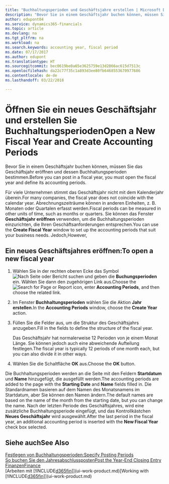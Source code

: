 ```yaml
---
title: "Buchhaltungsperioden und Geschäftsjahre erstellen | Microsoft Docs"
description: "Bevor Sie in einem Geschäftsjahr buchen können, müssen Sie das Geschäftsjahr eröffnen und dessen Buchhaltungsperioden bestimmen."
author: edupont04
ms.service: dynamics365-financials
ms.topic: article
ms.devlang: na
ms.tgt_pltfrm: na
ms.workload: na
ms.search.keywords: accounting year, fiscal period
ms.date: 07/17/2017
ms.author: edupont
ms.translationtype: HT
ms.sourcegitcommit: bec0619be0a65e3625759e13d2866ac615d7513c
ms.openlocfilehash: da22c77f35c1a893d3ee80fb6468553670977686
ms.contentlocale: de-de
ms.lasthandoff: 03/22/2018

---
```

# <a name="open-a-new-fiscal-year-and-create-accounting-periods"></a><span data-ttu-id="6e6c4-103">Öffnen Sie ein neues Geschäftsjahr und erstellen Sie Buchhaltungsperioden</span><span class="sxs-lookup"><span data-stu-id="6e6c4-103">Open a New Fiscal Year and Create Accounting Periods</span></span>
<span data-ttu-id="6e6c4-104">Bevor Sie in einem Geschäftsjahr buchen können, müssen Sie das Geschäftsjahr eröffnen und dessen Buchhaltungsperioden bestimmen.</span><span class="sxs-lookup"><span data-stu-id="6e6c4-104">Before you can post in a fiscal year, you must open the fiscal year and define its accounting periods.</span></span>  

<span data-ttu-id="6e6c4-105">Für viele Unternehmen stimmt das Geschäftsjahr nicht mit dem Kalenderjahr überein.</span><span class="sxs-lookup"><span data-stu-id="6e6c4-105">For many companies, the fiscal year does not coincide with the calendar year.</span></span> <span data-ttu-id="6e6c4-106">Abrechnungszeiträume können in anderen Einheiten, z. B. Monaten oder Quartalen erfasst werden.</span><span class="sxs-lookup"><span data-stu-id="6e6c4-106">Fiscal periods can be measured in other units of time, such as months or quarters.</span></span> <span data-ttu-id="6e6c4-107">Sie können das Fenster **Geschäftsjahr eröffnen** verwenden, um die Buchhaltungsperioden einzurichten, die Ihren Geschäftsanforderungen entsprechen.</span><span class="sxs-lookup"><span data-stu-id="6e6c4-107">You can use the **Create Fiscal Year** window to set up the accounting periods that suit your business needs.</span></span> <span data-ttu-id="6e6c4-108">Jedoch,</span><span class="sxs-lookup"><span data-stu-id="6e6c4-108">However,</span></span>   

## <a name="to-open-a-new-fiscal-year"></a><span data-ttu-id="6e6c4-109">Ein neues Geschäftsjahres eröffnen:</span><span class="sxs-lookup"><span data-stu-id="6e6c4-109">To open a new fiscal year</span></span>
1. <span data-ttu-id="6e6c4-110">Wählen Sie in der rechten oberen Ecke das Symbol ![Nach Seite oder Bericht suchen](media/ui-search/search_small.png "Nach Seite oder Bericht suchen") und geben die **Buchungsperioden** ein. Wählen Sie dann den zugehörigen Link aus.</span><span class="sxs-lookup"><span data-stu-id="6e6c4-110">Choose the ![Search for Page or Report](media/ui-search/search_small.png "Search for Page or Report icon") icon, enter **Accounting Periods**, and then choose the related link.</span></span>
2. <span data-ttu-id="6e6c4-111">Im Fenster **Buchhaltungsperioden** wählen Sie die Aktion **Jahr erstellen**.</span><span class="sxs-lookup"><span data-stu-id="6e6c4-111">In the **Accounting Periods** window, choose the **Create Year** action.</span></span>
3. <span data-ttu-id="6e6c4-112">Füllen Sie die Felder aus, um die Struktur des Geschäftsjahrs anzugeben.</span><span class="sxs-lookup"><span data-stu-id="6e6c4-112">Fill in the fields to define the structure of the fiscal year.</span></span>

    <span data-ttu-id="6e6c4-113">Das Geschäftsjahr hat normalerweise 12 Perioden von je einem Monat Länge. Sie können jedoch auch eine abweichende Aufteilung festlegen.</span><span class="sxs-lookup"><span data-stu-id="6e6c4-113">The fiscal year is typically 12 periods of one month each, but you can also divide it in other ways.</span></span>
4. <span data-ttu-id="6e6c4-114">Wählen Sie die Schaltfläche **OK** aus.</span><span class="sxs-lookup"><span data-stu-id="6e6c4-114">Choose the **OK** button.</span></span>

<span data-ttu-id="6e6c4-115">Die Buchhaltungsperioden werden an die Seite mit den Feldern **Startdatum** und **Name** hinzugefügt, die ausgefüllt werden.</span><span class="sxs-lookup"><span data-stu-id="6e6c4-115">The accounting periods are added to the page with the **Starting Date** and **Name** fields filled in.</span></span> <span data-ttu-id="6e6c4-116">Die Standardnamen basieren auf dem Namen des Monatsnamens im Startdatum, aber Sie können den Namen ändern.</span><span class="sxs-lookup"><span data-stu-id="6e6c4-116">The default names are based on the name of the month from the starting date, but you can change the name.</span></span> <span data-ttu-id="6e6c4-117">Nach der letzten Periode des Geschäftsjahres, wird eine zusätzliche Buchhaltungsperiode eingefügt, und das Kontrollkästchen **Neues Geschäftsjahr** wird ausgewählt.</span><span class="sxs-lookup"><span data-stu-id="6e6c4-117">After the last period in the fiscal year, an additional accounting period is inserted with the **New Fiscal Year** check box selected.</span></span>  


## <a name="see-also"></a><span data-ttu-id="6e6c4-118">Siehe auch</span><span class="sxs-lookup"><span data-stu-id="6e6c4-118">See Also</span></span>
[<span data-ttu-id="6e6c4-119">Festlegen von Buchhaltungsperioden:</span><span class="sxs-lookup"><span data-stu-id="6e6c4-119">Specify Posting Periods</span></span>](finance-how-specify-posting-periods.md)  
[<span data-ttu-id="6e6c4-120">So buchen Sie den Jahresabschlussposten</span><span class="sxs-lookup"><span data-stu-id="6e6c4-120">Post the Year-End Closing Entry</span></span>](year-how-post-year-end-close-entry.md)  
[<span data-ttu-id="6e6c4-121">Finanzen</span><span class="sxs-lookup"><span data-stu-id="6e6c4-121">Finance</span></span>](finance.md)  
<span data-ttu-id="6e6c4-122">[Arbeiten mit [!INCLUDE[d365fin](includes/d365fin_md.md)]](ui-work-product.md)</span><span class="sxs-lookup"><span data-stu-id="6e6c4-122">[Working with [!INCLUDE[d365fin](includes/d365fin_md.md)]](ui-work-product.md)</span></span>

